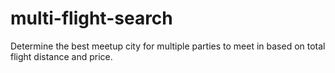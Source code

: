 # multi-flight-search
Determine the best meetup city for multiple parties to meet in based on total flight distance and price.
